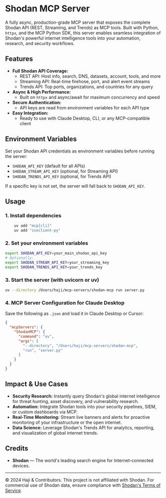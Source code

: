 # Shodan MCP Server

A fully async, production-grade MCP server that exposes the complete Shodan API (REST, Streaming, and Trends) as MCP tools. Built with Python, `httpx`, and the MCP Python SDK, this server enables seamless integration of Shodan's powerful internet intelligence tools into your automation, research, and security workflows.

## Features

- **Full Shodan API Coverage:**
  - REST API: Host info, search, DNS, datasets, account, tools, and more
  - Streaming API: Real-time firehose, port, and alert event streams
  - Trends API: Top ports, organizations, and countries for any query
- **Async & High Performance:**
  - Built on `httpx` and async/await for maximum concurrency and speed
- **Secure Authentication:**
  - API keys are read from environment variables for each API type
- **Easy Integration:**
  - Ready to use with Claude Desktop, CLI, or any MCP-compatible client

## Environment Variables

Set your Shodan API credentials as environment variables before running the server:

- `SHODAN_API_KEY` (default for all APIs)
- `SHODAN_STREAM_API_KEY` (optional, for Streaming API)
- `SHODAN_TRENDS_API_KEY` (optional, for Trends API)

If a specific key is not set, the server will fall back to `SHODAN_API_KEY`.

## Usage

### 1. Install dependencies

```sh
    uv add "mcp[cli]"
    uv add "sseclient-py"
```

### 2. Set your environment variables

```sh
export SHODAN_API_KEY=your_main_shodan_api_key
# Optionally:
export SHODAN_STREAM_API_KEY=your_streaming_key
export SHODAN_TRENDS_API_KEY=your_trends_key
```

### 3. Start the server (with uvicorn or uv)

```sh
uv --directory /Users/haji/mcp-servers/shodan-mcp run server.py
```

### 4. MCP Server Configuration for Claude Desktop

Save the following as `.json` and load it in Claude Desktop or Cursor:

```json
{
  "mcpServers": {
    "ShodanMCP": {
      "command": "uv",
      "args": [
        "--directory", "/Users/haji/mcp-servers/shodan-mcp",
        "run", "server.py"
      ]
    }
  }
}
```

## Impact & Use Cases

- **Security Research:** Instantly query Shodan's global internet intelligence for threat hunting, asset discovery, and vulnerability research.
- **Automation:** Integrate Shodan tools into your security pipelines, SIEM, or custom dashboards via MCP.
- **Real-Time Monitoring:** Stream live banners and alerts for proactive monitoring of your infrastructure or the open internet.
- **Data Science:** Leverage Shodan's Trends API for analytics, reporting, and visualization of global internet trends.

## Credits

- **Shodan** — The world's leading search engine for Internet-connected devices.

---

© 2024 Haji & Contributors. This project is not affiliated with Shodan. For commercial use of Shodan data, ensure compliance with [Shodan's Terms of Service](https://www.shodan.io/terms).
